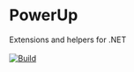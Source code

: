 # PowerUp
Extensions and helpers for .NET
<br>
<br>
<a href="https://ci.appveyor.com/project/luty81/powerup">
  <img alt="Build" src="https://ci.appveyor.com/api/projects/status/github/luty81/powerup?retina=true"/>
</a>
<br>

